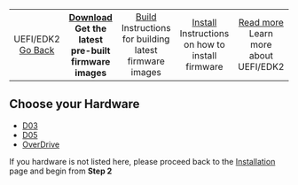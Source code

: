 <table align="center">
<tr>
    <td align="center">UEFI/EDK2<br><a href="../README.md">Go Back</a></td>
    <th align="center"><a href="">Download</a><br>Get the latest pre-built firmware images</td>
    <td align="center"><a href="Build.md">Build</a><br>Instructions for building latest firmware images</td>
    <td align="center"><a href="Install.md">Install</a><br>Instructions on how to install firmware</td>
    <td align="center"><a href="README.md">Read more</a><br>Learn more about UEFI/EDK2</td>
</tr>
</table>

## Choose your Hardware

- [D03](http://releases.linaro.org/reference-platform/enterprise/huawei/d03/16.12/uefi/)
- [D05](http://releases.linaro.org/reference-platform/enterprise/huawei/d05/16.12/uefi/)
- [OverDrive](http://releases.linaro.org/reference-platform/enterprise/amd/overdrive/16.12/uefi/)

If you hardware is not listed here, please proceed back to the [Installation](../README.md) page and begin from **Step 2**
